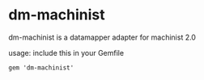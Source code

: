 # dm-machinist

dm-machinist is a datamapper adapter for machinist 2.0

usage: include this in your Gemfile

    gem 'dm-machinist'
